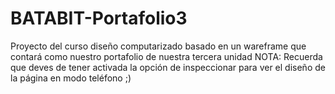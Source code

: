 # BATABIT-Portafolio3
Proyecto del curso diseño computarizado basado en un wareframe que contará como nuestro portafolio de nuestra tercera unidad 
NOTA: Recuerda que deves de tener activada la opción de inspeccionar para ver el diseño de la página en modo teléfono ;)

